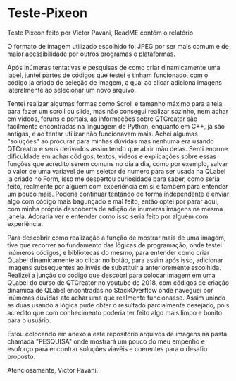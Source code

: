 # Teste-Pixeon
 Teste Pixeon feito por Victor Pavani, ReadME contém o relatório

O formato de imagem utilizado escolhido foi JPEG por ser mais comum e de maior acessibilidade por outros programas e plataformas.

Após inúmeras tentativas e pesquisas de como criar dinamicamente uma label,
juntei partes de códigos que testei e tinham funcionado, com o código ja criado de seleção de imagem,
a qual ao clicar adiciona imagens lateralmente ao selecionar um novo arquivo.

Tentei realizar algumas formas como Scroll e tamanho máximo para a tela, para fazer um scroll ou slide, mas não consegui realizar sozinho,
nem achar em videos, foruns e portais, as informações sobre QTCreator são facilmente encontradas na linguagem de Python, enquanto em C++, jã são antigas,
e ao tentar utilizar não funcionavam mais.
Achei algumas "soluções" ao procurar para minhas dúvidas mas nenhuma era usando QTCreator e seus derivados assim tendo que abrir mão delas.
Senti enorme dificuldade em achar códigos, textos, videos e explicações sobre essas funções que acredito serem comuns no dia a dia, como por exemplo,
salvar o valor de uma variavel de um seletor de numero para ser usada na QLabel ja criado no Form, isso me despertou curiosidade para saber, como seria feito,
realmente por alguem com experiência em si e também para entender um pouco mais.
Poderia continuar tentando de forma independente e enviar algo com código mais bagunçado e mal feito, então optei por parar aqui, com minha própria descoberta de
adição de inumeras imagens na mesma janela.
Adoraria ver e entender como isso seria feito por alguém com experiência.

Para descobrir como realização a função de mostrar mais de uma imagem, tive que recorrer ao fundamento das lógicas de programação, onde testei inúmeros códigos,
e bibliotecas do mesmo, para entender como criar QLabel dinamicamente ao clicar no botão, para assim após isso, adicionar imagens subsequentes ao invés de substituir a anterioremente escolhida.
Realizei a junção do código que descobri para colocar imagem em uma QLabel do curso de QTCreator no youtube de 2018, com códigos de criação dinamica de QLabel encontradas no StackOverflow onde naveguei por inúmeras dúvidas até achar uma que realmente funcionasse.
Assim unindo as duas usando a lógica pude obter o resultado parcialmente desejado, pois acredito que com conhecimento poderia ter feito algo mais limpo e bonito para o usuário.

Estou colocando em anexo a este repositório arquivos de imagens na pasta chamada "PESQUISA" onde mostrará um pouco do meu empenho e esoforço para encontrar soluções viavéis e coerentes para o desafio proposto.

Atenciosamente,
Victor Pavani.
